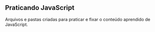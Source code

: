 ## Praticando JavaScript

Arquivos e pastas criadas para praticar e fixar o conteúdo aprendido de JavaScript.
